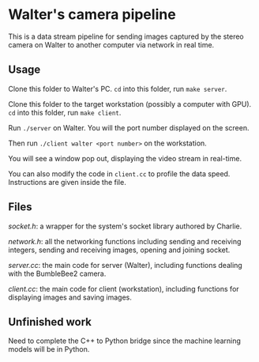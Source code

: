 # Walter's camera pipeline

This is a data stream pipeline for sending images captured by the stereo camera on Walter to another computer via network in real time. 

## Usage

Clone this folder to Walter's PC. `cd` into this folder, run `make server`.

Clone this folder to the target workstation (possibly a computer with GPU). `cd` into this folder, run `make client`.

Run `./server` on Walter. You will the port number displayed on the screen.

Then run `./client walter <port number>` on the workstation.

You will see a window pop out, displaying the video stream in real-time.

You can also modify the code in `client.cc` to profile the data speed. Instructions are given inside the file.

## Files

*socket.h*: a wrapper for the system's socket library authored by Charlie.

*network.h*: all the networking functions including sending and receiving integers, sending and receiving images, opening and joining socket.

*server.cc*: the main code for server (Walter), including functions dealing with the BumbleBee2 camera.

*client.cc*: the main code for client (workstation), including functions for displaying images and saving images.

## Unfinished work

Need to complete the C++ to Python bridge since the machine learning models will be in Python.
